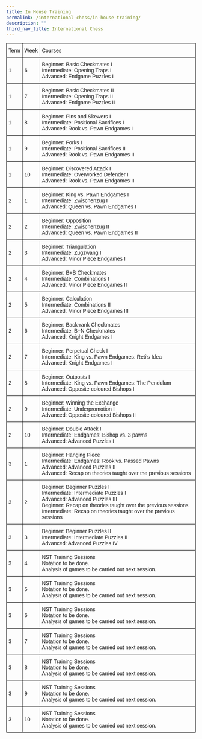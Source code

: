 ```yaml
---
title: In House Training
permalink: /international-chess/in-house-training/
description: ""
third_nav_title: International Chess
---
```

<style type="text/css">
.tg  {border-collapse:collapse;border-spacing:0;}
.tg td{border-color:black;border-style:solid;border-width:1px;font-family:Arial, sans-serif;font-size:14px;
  overflow:hidden;padding:10px 5px;word-break:normal;}
.tg th{border-color:black;border-style:solid;border-width:1px;font-family:Arial, sans-serif;font-size:14px;
  font-weight:normal;overflow:hidden;padding:10px 5px;word-break:normal;}
.tg .tg-cly1{text-align:left;vertical-align:middle}
</style>
<table class="tg">
<thead>
  <tr>
    <th class="tg-cly1">Term</th>
    <th class="tg-cly1">Week</th>
    <th class="tg-cly1">Courses</th>
  </tr>
</thead>
<tbody>
  <tr>
    <td class="tg-cly1">1</td>
    <td class="tg-cly1">6</td>
    <td class="tg-cly1">Beginner: Basic Checkmates I<br>Intermediate: Opening Traps I<br>Advanced: Endgame Puzzles I</td>
  </tr>
  <tr>
    <td class="tg-cly1">1</td>
    <td class="tg-cly1">7</td>
    <td class="tg-cly1">Beginner: Basic Checkmates II<br>Intermediate: Opening Traps II<br>Advanced: Endgame Puzzles II</td>
  </tr>
  <tr>
    <td class="tg-cly1">1</td>
    <td class="tg-cly1">8</td>
    <td class="tg-cly1">Beginner: Pins and Skewers I<br>Intermediate: Positional Sacrifices I<br>Advanced: Rook vs. Pawn Endgames I</td>
  </tr>
  <tr>
    <td class="tg-cly1">1</td>
    <td class="tg-cly1">9</td>
    <td class="tg-cly1">Beginner: Forks I<br>Intermediate: Positional Sacrifices II<br>Advanced: Rook vs. Pawn Endgames II</td>
  </tr>
  <tr>
    <td class="tg-cly1">1</td>
    <td class="tg-cly1">10</td>
    <td class="tg-cly1">Beginner: Discovered Attack I<br>Intermediate: Overworked Defender I<br>Advanced: Rook vs. Pawn Endgames II</td>
  </tr>
  <tr>
    <td class="tg-cly1">2</td>
    <td class="tg-cly1">1</td>
    <td class="tg-cly1">Beginner: King vs. Pawn Endgames I<br>Intermediate: Zwischenzug I<br>Advanced: Queen vs. Pawn Endgames I</td>
  </tr>
  <tr>
    <td class="tg-cly1">2</td>
    <td class="tg-cly1">2</td>
    <td class="tg-cly1">Beginner: Opposition<br>Intermediate: Zwischenzug II<br>Advanced: Queen vs. Pawn Endgames II</td>
  </tr>
  <tr>
    <td class="tg-cly1">2</td>
    <td class="tg-cly1">3</td>
    <td class="tg-cly1">Beginner: Triangulation<br>Intermediate: Zugzwang I<br>Advanced: Minor Piece Endgames I</td>
  </tr>
  <tr>
    <td class="tg-cly1">2</td>
    <td class="tg-cly1">4</td>
    <td class="tg-cly1">Beginner: B+B Checkmates<br>Intermediate: Combinations I<br>Advanced: Minor Piece Endgames II</td>
  </tr>
  <tr>
    <td class="tg-cly1">2</td>
    <td class="tg-cly1">5</td>
    <td class="tg-cly1">Beginner: Calculation<br>Intermediate: Combinations II<br>Advanced: Minor Piece Endgames III</td>
  </tr>
  <tr>
    <td class="tg-cly1">2</td>
    <td class="tg-cly1">6</td>
    <td class="tg-cly1">Beginner: Back-rank Checkmates<br>Intermediate: B+N Checkmates<br>Advanced: Knight Endgames I</td>
  </tr>
  <tr>
    <td class="tg-cly1">2</td>
    <td class="tg-cly1">7</td>
    <td class="tg-cly1">Beginner: Perpetual Check I<br>Intermediate: King vs. Pawn Endgames: Reti’s Idea<br>Advanced: Knight Endgames I</td>
  </tr>
  <tr>
    <td class="tg-cly1">2</td>
    <td class="tg-cly1">8</td>
    <td class="tg-cly1">Beginner: Outposts I<br>Intermediate: King vs. Pawn Endgames: The Pendulum<br>Advanced: Opposite-coloured Bishops I</td>
  </tr>
  <tr>
    <td class="tg-cly1">2</td>
    <td class="tg-cly1">9</td>
    <td class="tg-cly1">Beginner: Winning the Exchange<br>Intermediate: Underpromotion I<br>Advanced: Opposite-coloured Bishops II</td>
  </tr>
  <tr>
    <td class="tg-cly1">2</td>
    <td class="tg-cly1">10</td>
    <td class="tg-cly1">Beginner: Double Attack I<br>Intermediate: Endgames: Bishop vs. 3 pawns<br>Advanced: Advanced Puzzles I</td>
  </tr>
  <tr>
    <td class="tg-cly1">3</td>
    <td class="tg-cly1">1</td>
    <td class="tg-cly1">Beginner: Hanging Piece<br>Intermediate: Endgames: Rook vs. Passed Pawns<br>Advanced: Advanced Puzzles II<br>Advanced: Recap on theories taught over the previous sessions</td>
  </tr>
  <tr>
    <td class="tg-cly1">3</td>
    <td class="tg-cly1">2</td>
    <td class="tg-cly1">Beginner: Beginner Puzzles I<br>Intermediate: Intermediate Puzzles I<br>Advanced: Advanced Puzzles III<br>Beginner: Recap on theories taught over the previous sessions<br>Intermediate: Recap on theories taught over the previous sessions</td>
  </tr>
  <tr>
    <td class="tg-cly1">3</td>
    <td class="tg-cly1">3</td>
    <td class="tg-cly1">Beginner: Beginner Puzzles II<br>Intermediate: Intermediate Puzzles II<br>Advanced: Advanced Puzzles IV</td>
  </tr>
  <tr>
    <td class="tg-cly1">3</td>
    <td class="tg-cly1">4</td>
    <td class="tg-cly1">NST Training Sessions<br>Notation to be done.<br>Analysis of games to be carried out next session.</td>
  </tr>
  <tr>
    <td class="tg-cly1">3</td>
    <td class="tg-cly1">5</td>
    <td class="tg-cly1">NST Training Sessions<br>Notation to be done.<br>Analysis of games to be carried out next session.</td>
  </tr>
  <tr>
    <td class="tg-cly1">3</td>
    <td class="tg-cly1">6</td>
    <td class="tg-cly1">NST Training Sessions<br>Notation to be done.<br>Analysis of games to be carried out next session.</td>
  </tr>
  <tr>
    <td class="tg-cly1">3</td>
    <td class="tg-cly1">7</td>
    <td class="tg-cly1">NST Training Sessions<br>Notation to be done.<br>Analysis of games to be carried out next session.</td>
  </tr>
  <tr>
    <td class="tg-cly1">3</td>
    <td class="tg-cly1">8</td>
    <td class="tg-cly1">NST Training Sessions<br>Notation to be done.<br>Analysis of games to be carried out next session.</td>
  </tr>
  <tr>
    <td class="tg-cly1">3</td>
    <td class="tg-cly1">9</td>
    <td class="tg-cly1">NST Training Sessions<br>Notation to be done.<br>Analysis of games to be carried out next session.</td>
  </tr>
  <tr>
    <td class="tg-cly1">3</td>
    <td class="tg-cly1">10</td>
    <td class="tg-cly1">NST Training Sessions<br>Notation to be done.<br>Analysis of games to be carried out next session.</td>
  </tr>
</tbody>
</table>